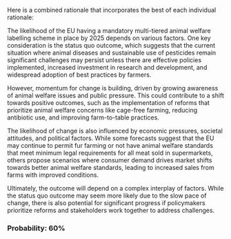 Here is a combined rationale that incorporates the best of each individual rationale:

The likelihood of the EU having a mandatory multi-tiered animal welfare labelling scheme in place by 2025 depends on various factors. One key consideration is the status quo outcome, which suggests that the current situation where animal diseases and sustainable use of pesticides remain significant challenges may persist unless there are effective policies implemented, increased investment in research and development, and widespread adoption of best practices by farmers.

However, momentum for change is building, driven by growing awareness of animal welfare issues and public pressure. This could contribute to a shift towards positive outcomes, such as the implementation of reforms that prioritize animal welfare concerns like cage-free farming, reducing antibiotic use, and improving farm-to-table practices.

The likelihood of change is also influenced by economic pressures, societal attitudes, and political factors. While some forecasts suggest that the EU may continue to permit fur farming or not have animal welfare standards that meet minimum legal requirements for all meat sold in supermarkets, others propose scenarios where consumer demand drives market shifts towards better animal welfare standards, leading to increased sales from farms with improved conditions.

Ultimately, the outcome will depend on a complex interplay of factors. While the status quo outcome may seem more likely due to the slow pace of change, there is also potential for significant progress if policymakers prioritize reforms and stakeholders work together to address challenges.

### Probability: 60%